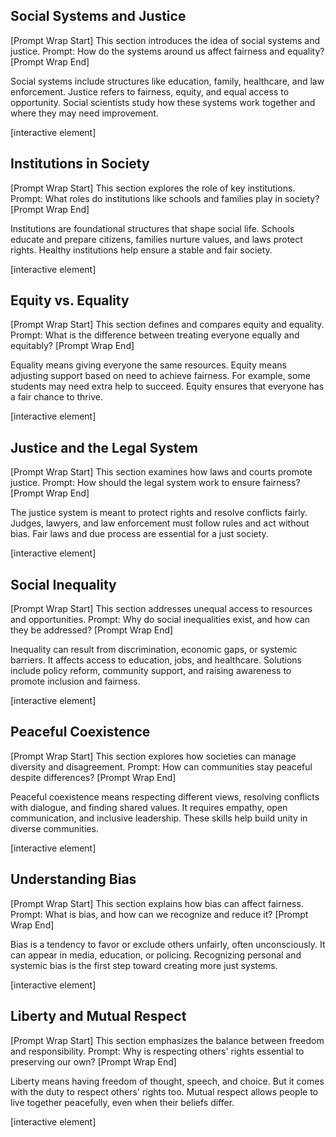 ## Social Systems and Justice

\[Prompt Wrap Start]
This section introduces the idea of social systems and justice. Prompt: How do the systems around us affect fairness and equality?
\[Prompt Wrap End]

Social systems include structures like education, family, healthcare, and law enforcement. Justice refers to fairness, equity, and equal access to opportunity. Social scientists study how these systems work together and where they may need improvement.

\[interactive element]

## Institutions in Society

\[Prompt Wrap Start]
This section explores the role of key institutions. Prompt: What roles do institutions like schools and families play in society?
\[Prompt Wrap End]

Institutions are foundational structures that shape social life. Schools educate and prepare citizens, families nurture values, and laws protect rights. Healthy institutions help ensure a stable and fair society.

\[interactive element]

## Equity vs. Equality

\[Prompt Wrap Start]
This section defines and compares equity and equality. Prompt: What is the difference between treating everyone equally and equitably?
\[Prompt Wrap End]

Equality means giving everyone the same resources. Equity means adjusting support based on need to achieve fairness. For example, some students may need extra help to succeed. Equity ensures that everyone has a fair chance to thrive.

\[interactive element]

## Justice and the Legal System

\[Prompt Wrap Start]
This section examines how laws and courts promote justice. Prompt: How should the legal system work to ensure fairness?
\[Prompt Wrap End]

The justice system is meant to protect rights and resolve conflicts fairly. Judges, lawyers, and law enforcement must follow rules and act without bias. Fair laws and due process are essential for a just society.

\[interactive element]

## Social Inequality

\[Prompt Wrap Start]
This section addresses unequal access to resources and opportunities. Prompt: Why do social inequalities exist, and how can they be addressed?
\[Prompt Wrap End]

Inequality can result from discrimination, economic gaps, or systemic barriers. It affects access to education, jobs, and healthcare. Solutions include policy reform, community support, and raising awareness to promote inclusion and fairness.

\[interactive element]

## Peaceful Coexistence

\[Prompt Wrap Start]
This section explores how societies can manage diversity and disagreement. Prompt: How can communities stay peaceful despite differences?
\[Prompt Wrap End]

Peaceful coexistence means respecting different views, resolving conflicts with dialogue, and finding shared values. It requires empathy, open communication, and inclusive leadership. These skills help build unity in diverse communities.

\[interactive element]

## Understanding Bias

\[Prompt Wrap Start]
This section explains how bias can affect fairness. Prompt: What is bias, and how can we recognize and reduce it?
\[Prompt Wrap End]

Bias is a tendency to favor or exclude others unfairly, often unconsciously. It can appear in media, education, or policing. Recognizing personal and systemic bias is the first step toward creating more just systems.

\[interactive element]

## Liberty and Mutual Respect

\[Prompt Wrap Start]
This section emphasizes the balance between freedom and responsibility. Prompt: Why is respecting others' rights essential to preserving our own?
\[Prompt Wrap End]

Liberty means having freedom of thought, speech, and choice. But it comes with the duty to respect others' rights too. Mutual respect allows people to live together peacefully, even when their beliefs differ.

\[interactive element]

